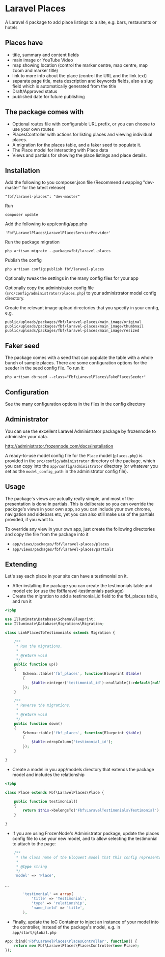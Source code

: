 Laravel Places
==============

A Laravel 4 package to add place listings to a site, e.g. bars, restaurants or hotels

## Places have
* title, summary and content fields
* main image or YouTube Video
* map showing location (control the marker centre, map centre, map zoom and marker title)
* link to more info about the place (control the URL and the link text)
* separate page title, meta description and keywords fields, also a slug field which is automatically generated from the title
* Draft/Approved status
* published date for future publishing

## The package comes with
* Optional routes file with configurable URL prefix, or you can choose to use your own routes
* PlacesController with actions for listing places and viewing individual places.
* A migration for the places table, and a faker seed to populate it.
* The Place model for interacting with Place data
* Views and partials for showing the place listings and place details.

## Installation

Add the following to you composer.json file (Recommend swapping "dev-master" for the latest release)

    "fbf/laravel-places": "dev-master"

Run

    composer update

Add the following to app/config/app.php

    'Fbf\LaravelPlaces\LaravelPlacesServiceProvider'

Run the package migration

    php artisan migrate --package=fbf/laravel-places

Publish the config

    php artisan config:publish fbf/laravel-places

Optionally tweak the settings in the many config files for your app

Optionally copy the administrator config file (`src/config/administrator/places.php`) to your administrator model config directory.

Create the relevant image upload directories that you specify in your config, e.g.

    public/uploads/packages/fbf/laravel-places/main_image/original
    public/uploads/packages/fbf/laravel-places/main_image/thumbnail
    public/uploads/packages/fbf/laravel-places/main_image/resized

## Faker seed

The package comes with a seed that can populate the table with a whole bunch of sample places. There are some configuration options for the seeder in the seed config file. To run it:

    php artisan db:seed --class="Fbf\LaravelPlaces\FakePlacesSeeder"

## Configuration

See the many configuration options in the files in the config directory

## Administrator

You can use the excellent Laravel Administrator package by frozennode to administer your data.

http://administrator.frozennode.com/docs/installation

A ready-to-use model config file for the `Place` model (`places.php`) is provided in the `src/config/administrator` directory of the package, which you can copy into the `app/config/administrator` directory (or whatever you set as the `model_config_path` in the administrator config file).

## Usage

The package's views are actually really simple, and most of the presentation is done in partials. This is deliberate so you
 can override the package's views in your own app, so you can include your own chrome, navigation and sidebars etc, yet
 you can also still make use of the partials provided, if you want to.

To override any view in your own app, just create the following directories and copy the file from the package into it
* `app/views/packages/fbf/laravel-places/places`
* `app/views/packages/fbf/laravel-places/partials`

## Extending

Let's say each place in your site can have a testimonial on it.

* After installing the package you can create the testimonials table and model etc (or use the fbf/laravel-testimonials package)
* Create the migration to add a testimonial_id field to the fbf_places table, and run it

```php
<?php

use Illuminate\Database\Schema\Blueprint;
use Illuminate\Database\Migrations\Migration;

class LinkPlacesToTestimonials extends Migration {

	/**
	 * Run the migrations.
	 *
	 * @return void
	 */
	public function up()
	{
		Schema::table('fbf_places', function(Blueprint $table)
		{
			$table->integer('testimonial_id')->nullable()->default(null);
		});
	}

	/**
	 * Reverse the migrations.
	 *
	 * @return void
	 */
	public function down()
	{
		Schema::table('fbf_places', function(Blueprint $table)
		{
			$table->dropColumn('testimonial_id');
		});
	}

}
```

* Create a model in you app/models directory that extends the package model and includes the relationship

```php
<?php

class Place extends Fbf\LaravelPlaces\Place {

	public function testimonial()
	{
		return $this->belongsTo('Fbf\LaravelTestimonials\Testimonial');
	}

}
```

* If you are using FrozenNode's Administrator package, update the places config file to use your new model, and to allow selecting the testimonial to attach to the page:

```php
	/**
	 * The class name of the Eloquent model that this config represents
	 *
	 * @type string
	 */
	'model' => 'Place',
```
...
```php
		'testimonial' => array(
			'title' => 'Testimonial',
			'type' => 'relationship',
			'name_field' => 'title',
		),
```

* Finally, update the IoC Container to inject an instance of your model into the controller, instead of the package's model, e.g. in `app/start/global.php`

```php
App::bind('Fbf\LaravelPlaces\PlacesController', function() {
    return new Fbf\LaravelPlaces\PlacesController(new Place);
});
```